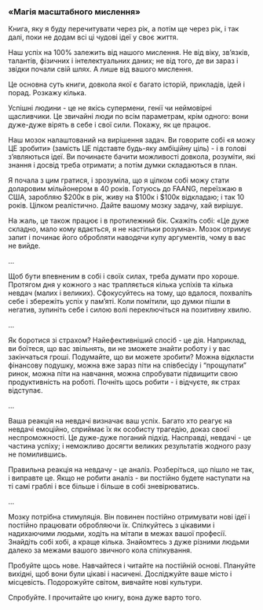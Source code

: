### «Магія масштабного мислення»

Книга, яку я буду перечитувати через рік, а потім ще через рік, і так далі, поки не додам всі ці чудові ідеї у своє життя.

Наш успіх на 100% залежить від нашого мислення. Не від віку, звʼязків, талантів, фізичних і інтелектуальних даних; не від того, де ви зараз і звідки почали свій шлях. А лише від вашого мислення.

Це основна суть книги, довкола якої є багато історій, прикладів, ідей і порад. Розкажу кілька.

Успішні людини - це не якісь супермени, генії чи неймовірні щасливчики. Це звичайні люди по всім параметрам, крім одного: вони дуже-дуже вірять в себе і свої сили. Покажу, як це працює.

Наш мозок налаштований на вирішення задач. Ви говорите собі «я можу ЦЕ зробити» (замість ЦЕ підставте будь-яку амбіційну ціль) - і в голові зʼявляються ідеї. Ви починаєте бачити можливості довкола, розуміти, які знання і досвід треба отримати; а потім думки складаються в план.

Я почала з цим гратися, і зрозуміла, що я цілком собі можу стати доларовим мільйонером в 40 років. Готуюсь до FAANG, переїзжаю в США, заробляю $200к в рік, живу на $100к і $100к відкладаю; і так 10 років. Цілком реалістично. Дайте вашому мозку задачу, хай вирішує.

На жаль, це також працює і в протилежний бік. Скажіть собі: «Це дуже складно, мало кому вдається, я не настільки розумна». Мозок отримує запит і починає його обробляти наводячи купу аргументів, чому в вас не вийде.

…

Щоб бути впевненим в собі і своїх силах, треба думати про хороше. Протягом дня у кожного з нас трапляється кілька успіхів та кілька невдач (малих і великих). Сфокусуйтесь на тому, що вдалося, похваліть себе і збережіть успіх у памʼяті. Коли помітили, що думки пішли в негатив, зупиніть себе і силою волі переключіться на позитивну хвилю.

…

Як боротися зі страхом? Найефективніший спосіб - це дія. Наприклад, ви боїтеся, що вас звільнять, ви не зможете знайти роботу і у вас закінчаться гроші. Подумайте, що ви можете зробити? Можна відкласти фінансову подушку, можна вже зараз піти на співбесіду і “прощупати” ринок, можна піти на навчання, можна спробувати підвищити свою продуктивність на роботі. Почніть щось робити - і відчуєте, як страх відступає.

…

Ваша реакція на невдачі визначає ваш успіх. Багато хто реагує на невдачі емоційно, сприймає їх як особисту трагедію, доказ своєї неспроможності. Це дуже-дуже поганий підхід. Насправді, невдачі - це частина успіху; і неможливо досягти великих результатів жодного разу не помилившись.

Правильна реакція на невдачу - це аналіз. Розберіться, що пішло не так, і виправте це. Якщо не робити аналіз - ви постійно будете наступати на ті самі граблі і все більше і більше в собі зневірюватись.

…

Мозку потрібна стимуляція. Він повинен постійно отримувати нові ідеї і постійно працювати обробляючи їх. Спілкуйтесь з цікавими і надихаючими людьми, ходіть на мітапи в межах вашої професії. Знайдіть собі хобі, а краще кілька. Знайомтесь з дуже різними людьми далеко за межами вашого звичного кола спілкування.

Пробуйте щось нове. Навчайтеся і читайте на постійній основі. Плануйте вихідні, щоб вони були цікаві і насичені. Досліджуйте ваше місто і місцевість. Подорожуйте світом, вивчайте нові культури.

Спробуйте.
І прочитайте цю книгу, вона дуже варто того.
